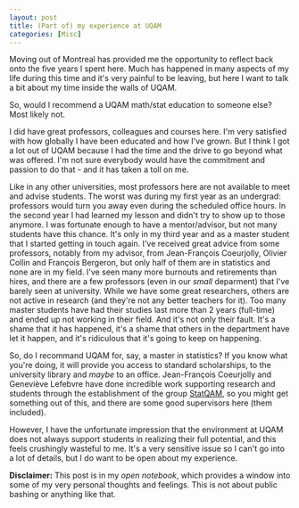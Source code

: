 ```yaml
---
layout: post
title: (Part of) my experience at UQAM
categories: [Misc]
---
```


Moving out of Montreal has provided me the opportunity to reflect back onto the five years I spent here. Much has happened in many aspects of my life during this time and it's very painful to be leaving, but here I want to talk a bit about my time inside the walls of UQAM. <!--more-->

So, would I recommend a UQAM math/stat education to someone else? Most likely not.

I did have great professors, colleagues and courses here. I'm very satisfied with how globally I have been educated and how I've grown. But I think I got a lot out of UQAM because I had the time and the drive to go beyond what was offered. I'm not sure everybody would have the commitment and passion to do that - and it has taken a toll on me. 

Like in any other universities, most professors here are not available to meet and advise students. The worst was during my first year as an undergrad: professors would turn you away even during the scheduled office hours. In the second year I had learned my lesson and didn't try to show up to those anymore. I was fortunate enough to have a mentor/advisor, but not many students have this chance.  It's only in my third year and as a master student that I started getting in touch again. I've received great advice from some professors, notably from my advisor, from Jean-François Coeurjolly, Olivier Collin and François Bergeron, but only half of them are in statistics and none are in my field. I've seen many more burnouts and retirements than hires, and there are a few professors (even in our *small* deparment) that I've barely seen at university. While we have some great researchers, others are not active in research (and they're not any better teachers for it). Too many master students have had their studies last more than 2 years (full-time) and ended up not working in their field. And it's not only their fault. It's a shame that it has happened, it's a shame that others in the department have let it happen, and it's ridiculous that it's going to keep on happening.

So, do I recommand UQAM for, say, a master in statistics? If you know what you're doing, it will provide you access to standard scholarships, to the university library and *maybe* to an office. Jean-François Coeurjolly and Geneviève Lefebvre have done incredible work supporting research and students through the establishment of the group [StatQAM](https://statqam.uqam.ca/), so you might get something out of this, and there are some good supervisors here (them included).

However, I have the unfortunate impression that the environment at UQAM does not always support students in realizing their full potential, and this feels crushingly wasteful to me. It's a very sensitive issue so I can't go into a lot of details, but I do want to be open about my experience.

**Disclaimer:** This post is in my *open notebook*, which provides a window into some of my very personal thoughts and feelings. This is not about public bashing or anything like that.